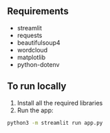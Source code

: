 ## Requirements 
- streamlit
- requests
- beautifulsoup4
- wordcloud
- matplotlib
- python-dotenv

## To run locally
1) Install all the required libraries 
2) Run the app:
```bash
python3 -m streamlit run app.py
```






